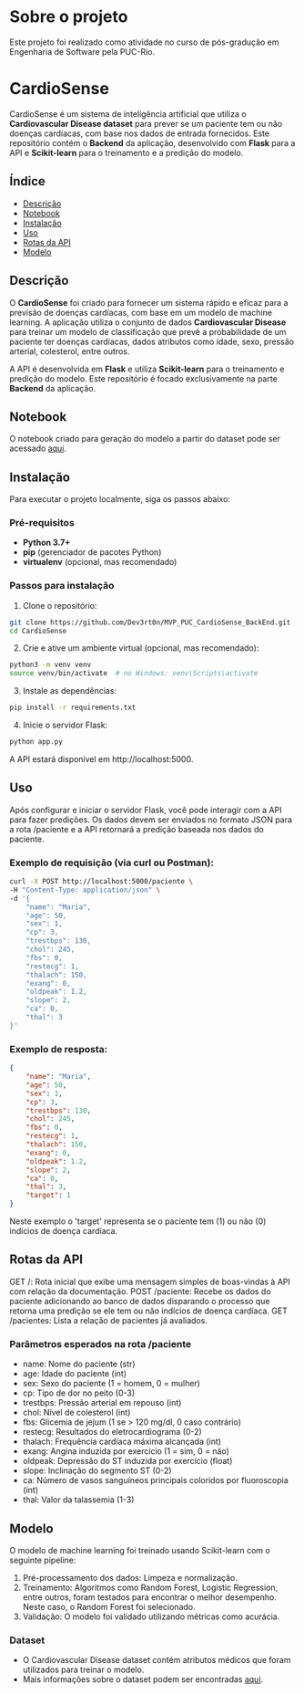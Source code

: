 # Sobre o projeto

Este projeto foi realizado como atividade no curso de pós-gradução em Engenharia de Software pela PUC-Rio.

# CardioSense

CardioSense é um sistema de inteligência artificial que utiliza o **Cardiovascular Disease dataset** para prever se um paciente tem ou não doenças cardíacas, com base nos dados de entrada fornecidos. Este repositório contém o **Backend** da aplicação, desenvolvido com **Flask** para a API e **Scikit-learn** para o treinamento e a predição do modelo.

## Índice
- [Descrição](#descrição)
- [Notebook](#notebook)
- [Instalação](#instalação)
- [Uso](#uso)
- [Rotas da API](#rotas-da-api)
- [Modelo](#modelo)

## Descrição

O **CardioSense** foi criado para fornecer um sistema rápido e eficaz para a previsão de doenças cardíacas, com base em um modelo de machine learning. A aplicação utiliza o conjunto de dados **Cardiovascular Disease** para treinar um modelo de classificação que prevê a probabilidade de um paciente ter doenças cardíacas, dados atributos como idade, sexo, pressão arterial, colesterol, entre outros.

A API é desenvolvida em **Flask** e utiliza **Scikit-learn** para o treinamento e predição do modelo. Este repositório é focado exclusivamente na parte **Backend** da aplicação.

## Notebook

O notebook criado para geração do modelo a partir do dataset pode ser acessado [aqui](https://colab.research.google.com/drive/1Z_jYo5_AQnHg83LHrEKO8DyRcOFUFQoz?usp=sharing).

## Instalação

Para executar o projeto localmente, siga os passos abaixo:

### Pré-requisitos

- **Python 3.7+**
- **pip** (gerenciador de pacotes Python)
- **virtualenv** (opcional, mas recomendado)

### Passos para instalação

1. Clone o repositório:

```bash
git clone https://github.com/Dev3rt0n/MVP_PUC_CardioSense_BackEnd.git
cd CardioSense
```

2. Crie e ative um ambiente virtual (opcional, mas recomendado):

```bash
python3 -m venv venv
source venv/bin/activate  # no Windows: venv\Scripts\activate
```

3. Instale as dependências:

```bash
pip install -r requirements.txt
```

4. Inicie o servidor Flask:

```bash
python app.py
```

A API estará disponível em http://localhost:5000.

## Uso
Após configurar e iniciar o servidor Flask, você pode interagir com a API para fazer predições. Os dados devem ser enviados no formato JSON para a rota /paciente e a API retornará a predição baseada nos dados do paciente.

### Exemplo de requisição (via curl ou Postman):

```bash
curl -X POST http://localhost:5000/paciente \
-H "Content-Type: application/json" \
-d '{
    "name": "Maria",
    "age": 50,
    "sex": 1,
    "cp": 3,
    "trestbps": 130,
    "chol": 245,
    "fbs": 0,
    "restecg": 1,
    "thalach": 150,
    "exang": 0,
    "oldpeak": 1.2,
    "slope": 2,
    "ca": 0,
    "thal": 3
}'
```

### Exemplo de resposta:

```json
{
    "name": "Maria",
    "age": 50,
    "sex": 1,
    "cp": 3,
    "trestbps": 130,
    "chol": 245,
    "fbs": 0,
    "restecg": 1,
    "thalach": 150,
    "exang": 0,
    "oldpeak": 1.2,
    "slope": 2,
    "ca": 0,
    "thal": 3,
    "target": 1
}
```

Neste exemplo o 'target' representa se o paciente tem (1) ou não (0) indícios de doença cardíaca.

## Rotas da API

GET /: Rota inicial que exibe uma mensagem simples de boas-vindas à API com relação da documentação.
POST /paciente: Recebe os dados do paciente adicionando ao banco de dados disparando o processo que retorna uma predição se ele tem ou não indícios de doença cardíaca.
GET /pacientes: Lista a relação de pacientes já avaliados.

### Parâmetros esperados na rota /paciente

* name: Nome do paciente (str)
* age: Idade do paciente (int)
* sex: Sexo do paciente (1 = homem, 0 = mulher)
* cp: Tipo de dor no peito (0-3)
* trestbps: Pressão arterial em repouso (int)
* chol: Nível de colesterol (int)
* fbs: Glicemia de jejum (1 se > 120 mg/dl, 0 caso contrário)
* restecg: Resultados do eletrocardiograma (0-2)
* thalach: Frequência cardíaca máxima alcançada (int)
* exang: Angina induzida por exercício (1 = sim, 0 = não)
* oldpeak: Depressão do ST induzida por exercício (float)
* slope: Inclinação do segmento ST (0-2)
* ca: Número de vasos sanguíneos principais coloridos por fluoroscopia (int)
* thal: Valor da talassemia (1-3)

## Modelo

O modelo de machine learning foi treinado usando Scikit-learn com o seguinte pipeline:

1. Pré-processamento dos dados: Limpeza e normalização.
2. Treinamento: Algoritmos como Random Forest, Logistic Regression, entre outros, foram testados para encontrar o melhor desempenho. Neste caso, o Random Forest foi selecionado.
3. Validação: O modelo foi validado utilizando métricas como acurácia.

### Dataset

* O Cardiovascular Disease dataset contém atributos médicos que foram utilizados para treinar o modelo.
* Mais informações sobre o dataset podem ser encontradas [aqui](https://archive.ics.uci.edu/dataset/45/heart+disease).